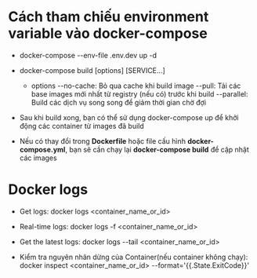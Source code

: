 # Cách tham chiếu environment variable vào docker-compose

- docker-compose --env-file .env.dev up -d

- docker-compose build [options] [SERVICE...]

  - options
    --no-cache: Bỏ qua cache khi build image
    --pull: Tải các base images mới nhất từ registry (nếu có) trước khi build
    --parallel: Build các dịch vụ song song để giảm thời gian chờ đợi

- Sau khi build xong, bạn có thể sử dụng docker-compose up để khởi động các container từ images đã build
- Nếu có thay đổi trong **Dockerfile** hoặc file cấu hình **docker-compose.yml**, bạn sẽ cần chạy lại **docker-compose build** để cập nhật các images

# Docker logs

- Get logs:
  docker logs <container_name_or_id>

- Real-time logs:
  docker logs -f <container_name_or_id>

- Get the latest logs:
  docker logs --tail <container_name_or_id>

- Kiểm tra nguyên nhân dừng của Container(nếu container không chạy):
  docker inspect <container_name_or_id> --format='{{.State.ExitCode}}'
